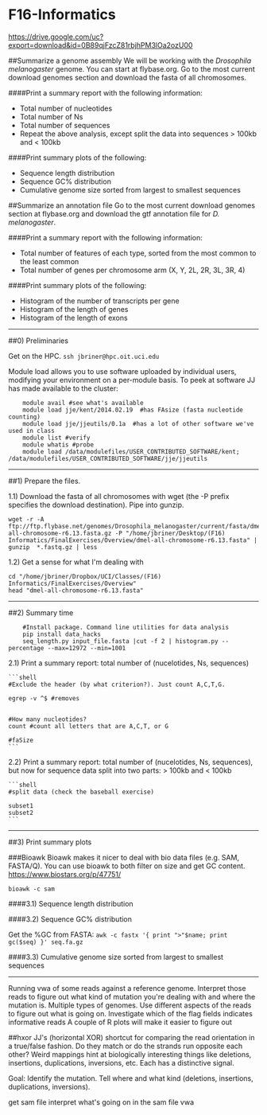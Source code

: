 # F16-Informatics

https://drive.google.com/uc?export=download&id=0B89qjFzcZ81rbjhPM3lOa2ozU00

##Summarize a genome assembly
We will be working with the *Drosophila melanogaster* genome. You can start at flybase.org. Go to the most current download genomes section and download the fasta of all chromosomes.

####Print a summary report with the following information:

+ Total number of nucleotides
+ Total number of Ns
+ Total number of sequences
+ Repeat the above analysis, except split the data into sequences > 100kb and < 100kb

####Print summary plots of the following:

+ Sequence length distribution
+ Sequence GC% distribution
+ Cumulative genome size sorted from largest to smallest sequences



##Summarize an annotation file
Go to the most current download genomes section at flybase.org and download the gtf annotation file for *D. melanogaster*.


####Print a summary report with the following information:

+ Total number of features of each type, sorted from the most common to the least common
+ Total number of genes per chromosome arm (X, Y, 2L, 2R, 3L, 3R, 4)

####Print summary plots of the following:
+ Histogram of the number of transcripts per gene
+ Histogram of the length of genes
+ Histogram of the length of exons


-------------------------------------------------

##0) Preliminaries

Get on the HPC.
`ssh jbriner@hpc.oit.uci.edu`

Module load allows you to use software uploaded by individual users, modifying your environment on a per-module basis. 
To peek at software JJ has made available to the cluster:
```shell
	module avail #see what's available
	module load jje/kent/2014.02.19  #has FAsize (fasta nucleotide counting)
	module load jje/jjeutils/0.1a  #has a lot of other software we've used in class
	module list #verify
	module whatis #probe
	module load /data/modulefiles/USER_CONTRIBUTED_SOFTWARE/kent; /data/modulefiles/USER_CONTRIBUTED_SOFTWARE/jje/jjeutils
```



----------------------------------------------------------

##1) Prepare the files.

1.1) Download the fasta of all chromosomes with wget (the -P prefix specifies the download destination). Pipe into gunzip.

```shell
wget -r -A ftp://ftp.flybase.net/genomes/Drosophila_melanogaster/current/fasta/dmel-all-chromosome-r6.13.fasta.gz -P "/home/jbriner/Desktop/(F16) Informatics/FinalExercises/Overview/dmel-all-chromosome-r6.13.fasta" | gunzip  *.fastq.gz | less
```


1.2) Get a sense for what I'm dealing with

```shell
cd "/home/jbriner/Dropbox/UCI/Classes/(F16) Informatics/FinalExercises/Overview" 
head "dmel-all-chromosome-r6.13.fasta"
```

------------------------------------------------------------------------


##2) Summary time
```shell
	#Install package. Command line utilities for data analysis
	pip install data_hacks
	seq_length.py input_file.fasta |cut -f 2 | histogram.py --percentage --max=12972 --min=1001
```


2.1) Print a summary report: total number of (nucelotides, Ns, sequences)

	```shell
	#Exclude the header (by what criterion?). Just count A,C,T,G.
	
	egrep -v ^$ #removes


	#How many nucleotides?
	count #count all letters that are A,C,T, or G

	#faSize 
	```



2.2) Print a summary report: total number of (nucelotides, Ns, sequences), but now for sequence data split into two parts: > 100kb and < 100kb

	```shell
	#split data (check the baseball exercise)

	subset1
	subset2
	```


----------------------------------------------------------------------

##3) Print summary plots

###Bioawk 
Bioawk makes it nicer to deal with bio data files (e.g. SAM, FASTA/Q). You can use bioawk to both filter on size and get GC content. 
https://www.biostars.org/p/47751/

`bioawk -c sam`



####3.1) Sequence length distribution

####3.2) Sequence GC% distribution

Get the %GC from FASTA:
`awk -c fastx '{ print ">"$name; print gc($seq) }' seq.fa.gz`


####3.3) Cumulative genome size sorted from largest to smallest sequences


----------------------------------------------------------------------


Running vwa of some reads against a reference genome. Interpret those reads to figure out what kind of mutation you're dealing with and where the mutation is. 
Multiple types of genomes.
Use different aspects of the reads to figure out what is going on.
Investigate which of the flag fields indicates informative reads
A couple of R plots will make it easier to figure out


##hxor 
JJ's (horizontal XOR) shortcut for comparing the read orientation in a true/false fashion. Do they match or do the strands run opposite each other? Weird mappings hint at biologically interesting things like deletions, insertions, duplications, inversions, etc. Each has a distinctive signal.


Goal: Identify the mutation. Tell where and what kind (deletions, insertions, duplications, inversions). 

get sam file
interpret what's going on in the sam file
vwa

